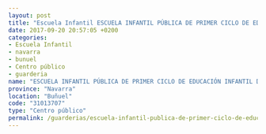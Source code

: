 ```yaml
---
layout: post
title: "Escuela Infantil ESCUELA INFANTIL PÚBLICA DE PRIMER CICLO DE EDUCACIÓN INFANTIL DE BUÑUEL"
date: 2017-09-20 20:57:05 +0200
categories:
- Escuela Infantil
- navarra
- bunuel
- Centro público
- guarderia
name: "ESCUELA INFANTIL PÚBLICA DE PRIMER CICLO DE EDUCACIÓN INFANTIL DE BUÑUEL"
province: "Navarra"
location: "Buñuel"
code: "31013707"
type: "Centro público"
permalink: /guarderias/escuela-infantil-publica-de-primer-ciclo-de-educacion-infantil-de-bunuel.html
---
```

